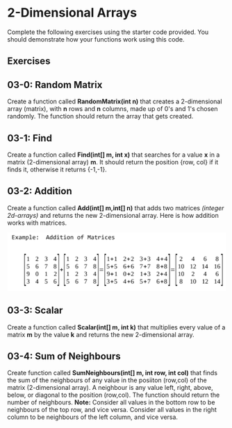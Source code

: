 # 2-Dimensional Arrays

Complete the following exercises using the starter code provided.  You should demonstrate how your functions work using this code.

## Exercises

## 03-0: Random Matrix

Create a function called **RandomMatrix(int n)** that creates a 2-dimensional array (matrix), with **n** rows and **n** columns, made up of 0's and 1's chosen randomly.  The function should return the array that gets created.

## 03-1: Find

Create a function called **Find(int[] m, int x)** that searches for a value **x** in a matrix (2-dimensional array) **m**.  It should return the position {row, col} if it finds it, otherwise it returns {-1,-1}.

## 03-2: Addition

Create a function called **Add(int[] m,int[] n)** that adds two matrices *(integer 2d-arrays)* and returns the new 2-dimensional array. Here is how addition works with matrices.

![Addition of Matrices](AdditionMatrices.png)

## 03-3: Scalar

Create a function called **Scalar(int[] m, int k)** that multiplies every value of a matrix **m** by the value **k** and returns the new 2-dimensional array.

## 03-4: Sum of Neighbours

Create function called **SumNeighbours(int[] m, int row, int col)** that finds the sum of the neighbours of any value in the posiiton (row,col) of the matrix (2-dimensional array).  A neighbour is any value left, right, above, below, or diagonal to the position (row,col).  The function should return the number of neighbours.  **Note:** Consider all values in the bottom row to be neighbours of the top row, and vice versa.  Consider all values in the right column to be neighbours of the left column, and vice versa.
